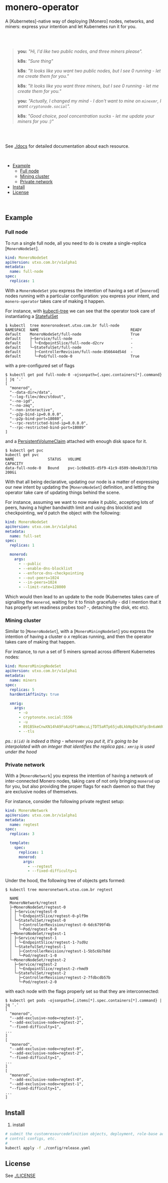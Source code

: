 # monero-operator

A [Kubernetes]-native way of deploying [Monero] nodes, networks, and miners:
express your intention and let Kubernetes run it for you.


<br />
<br />

> **you:** _"Hi, I'd like two public nodes, and three miners please"._
>
> **k8s**: _"Sure thing"_
>
> **k8s**: _"It looks like you want two public nodes, but I see 0 running - let me create them for you."_
>
> **k8s**: _"It looks like you want three miners, but I see 0 running - let me create them for you."_
>
> **you:** _"Actually, I changed my mind - I don't want to mine on `minexmr`, I want `cryptonode.social`"._
>
> **k8s**: _"Good choice, pool concentration sucks - let me update your miners for you :)"_


<br />
<br />


See [./docs](./docs) for detailed documentation about each resource.

<br />

<!-- START doctoc generated TOC please keep comment here to allow auto update -->
<!-- DON'T EDIT THIS SECTION, INSTEAD RE-RUN doctoc TO UPDATE -->


- [Example](#example)
  - [Full node](#full-node)
  - [Mining cluster](#mining-cluster)
  - [Private network](#private-network)
- [Install](#install)
- [License](#license)

<!-- END doctoc generated TOC please keep comment here to allow auto update -->


<br />

## Example

### Full node

To run a single full node, all you need to do is create a single-replica [`MoneroNodeSet`].

```yaml
kind: MoneroNodeSet
apiVersion: utxo.com.br/v1alpha1
metadata:
  name: full-node
spec:
  replicas: 1
```

With a `MoneroNodeSet` you express the intention of having a set of [`monerod`]
nodes running with a particular configuration: you express your intent, and
`monero-operator` takes care of making it happen.

For instance, with [kubectl-tree](https://github.com/ahmetb/kubectl-tree) we
can see that the operator took care of instantiating a
[StatefulSet](https://kubernetes.io/docs/concepts/workloads/controllers/statefulset/)


```console
$ kubectl  tree moneronodeset.utxo.com.br full-node
NAMESPACE  NAME                                         READY
default    MoneroNodeSet/full-node                      True 
default    ├─Service/full-node                          -    
default    │ └─EndpointSlice/full-node-d2crv            -    
default    └─StatefulSet/full-node                      -    
default      ├─ControllerRevision/full-node-856644d54d  -    
default      └─Pod/full-node-0                          True 
```

with a pre-configured set of flags 


```console
$ kubectl get pod full-node-0 -ojsonpath={.spec.containers[*].command} | jq '.'
[
  "monerod",
  "--data-dir=/data",
  "--log-file=/dev/stdout",
  "--no-igd",
  "--no-zmq",
  "--non-interactive",
  "--p2p-bind-ip=0.0.0.0",
  "--p2p-bind-port=18080",
  "--rpc-restricted-bind-ip=0.0.0.0",
  "--rpc-restricted-bind-port=18089"
]
```

and a
[PersistentVolumeClaim](https://kubernetes.io/docs/concepts/storage/persistent-volumes/)
attached with enough disk space for it.

```
$ kubectl get pvc
kubectl get pvc
NAME               STATUS   VOLUME                                     CAPACITY
data-full-node-0   Bound    pvc-1c60e835-d5f9-41c9-8509-b0e4b3b71f6b   200Gi    
```

With that all being declarative, updating our node is a matter of expressing
our new intent by updating the [`MoneroNodeSet`] definition, and letting the
operator take care of updating things behind the scene.

For instance, assuming we want to now make it public, accepting lots of peers,
having a higher bandwidth limit and using dns blocklist and checkpointing, we'd
patch the object with the following:


```yaml
kind: MoneroNodeSet
apiVersion: utxo.com.br/v1alpha1
metadata:
  name: full-set
spec:
  replicas: 1

  monerod:
    args:
      - --public
      - --enable-dns-blocklist
      - --enforce-dns-checkpointing
      - --out-peers=1024
      - --in-peers=1024
      - --limit-rate=128000
```

Which would then lead to an update to the node (Kubernetes takes care of
signalling the `monerod`, waiting for it to finish gracefully - did I mention
that it has properly set readiness probes too? -, detaching the disk, etc etc).


### Mining cluster

Similar to [`MoneroNodeSet`], with a [`MoneroMiningNodeSet`] you express the
intention of having a cluster o _x_ replicas running, and then the operator
takes care of making that happen.

For instance, to run a set of 5 miners spread across different Kubernetes
nodes:

```yaml
kind: MoneroMiningNodeSet
apiVersion: utxo.com.br/v1alpha1
metadata:
  name: miners
spec:
  replicas: 5
  hardAntiAffinity: true

  xmrig:
    args:
      - -o
      - cryptonote.social:5556
      - -u
      - 891B5keCnwXN14hA9FoAzGFtaWmcuLjTDT5aRTp65juBLkbNpEhLNfgcBn6aWdGuBqBnSThqMPsGRjWVQadCrhoAT6CnSL3.node-$(id)
      - --tls
```

_ps.: `$(id)` is indeed a thing - wherever you put it, it's going to be interpolated with an integer that identifies the replica_
_pps.: `xmrig` is used under the hood_


### Private network

With a [`MoneroNetwork`] you express the intention of having a network of
inter-connected Monero nodes, taking care of not only bringing `monerod` up for
you, but also providing the proper flags for each daemon so that they are
exclusive nodes of themselves.

For instance, consider the following private regtest setup:

```yaml
kind: MoneroNetwork
apiVersion: utxo.com.br/v1alpha1
metadata:
  name: regtest
spec:
  replicas: 3

  template:
    spec:
      replicas: 1
      monerod:
        args:
          - --regtest
          - --fixed-difficulty=1
```

Under the hood, the following tree of objects gets formed:

```console
$ kubectl tree moneronetwork.utxo.com.br regtest

  NAME                                          
  MoneroNetwork/regtest                         
  ├─MoneroNodeSet/regtest-0                     
  │ ├─Service/regtest-0                         
  │ │ └─EndpointSlice/regtest-0-plf9m           
  │ └─StatefulSet/regtest-0                     
  │   ├─ControllerRevision/regtest-0-6dc6799f4b 
  │   └─Pod/regtest-0-0                         
  ├─MoneroNodeSet/regtest-1                     
  │ ├─Service/regtest-1                         
  │ │ └─EndpointSlice/regtest-1-7sd9z           
  │ └─StatefulSet/regtest-1                     
  │   ├─ControllerRevision/regtest-1-5b5c6b7b8d 
  │   └─Pod/regtest-1-0                         
  └─MoneroNodeSet/regtest-2                     
    ├─Service/regtest-2                         
    │ └─EndpointSlice/regtest-2-rhmd9           
    └─StatefulSet/regtest-2                     
      ├─ControllerRevision/regtest-2-7fdbcdb57b 
      └─Pod/regtest-2-0                         

```

with each node with the flags properly set so that they are interconnected:

```console
$ kubectl get pods -ojsonpath={.items[*].spec.containers[*].command} | jq '.'
[
  "monerod",
  "--add-exclusive-node=regtest-1",
  "--add-exclusive-node=regtest-2",
  "--fixed-difficulty=1",
...
]
[
  "monerod",
  "--add-exclusive-node=regtest-0",
  "--add-exclusive-node=regtest-2",
  "--fixed-difficulty=1",
...
]
[
  "monerod",
  "--add-exclusive-node=regtest-0",
  "--add-exclusive-node=regtest-1",
  "--fixed-difficulty=1",
...
]
```


## Install

1. install

```bash
# submit the customresourcedefinition objects, deployment, role-base access
# control configs, etc.
#
kubectl apply -f ./config/release.yaml
```


## License

See [./LICENSE](./LICENSE)
